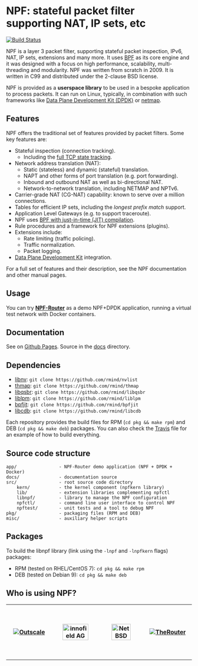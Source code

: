 # NPF: stateful packet filter supporting NAT, IP sets, etc

[![Build Status](https://travis-ci.com/rmind/npf.svg?branch=master)](https://travis-ci.com/rmind/npf)

NPF is a layer 3 packet filter, supporting stateful packet inspection,
IPv6, NAT, IP sets, extensions and many more.
It uses [BPF](https://en.wikipedia.org/wiki/Berkeley_Packet_Filter) as its
core engine and it was designed with a focus on high performance, scalability,
multi-threading and modularity.  NPF was written from scratch in 2009.  It is
written in C99 and distributed under the 2-clause BSD license.

NPF is provided as a **userspace library** to be used in a bespoke application
to process packets. It can run on Linux, typically, in combination with such
frameworks like [Data Plane Development Kit (DPDK)](https://www.dpdk.org/)
or [netmap](https://www.freebsd.org/cgi/man.cgi?query=netmap&sektion=4).

## Features

NPF offers the traditional set of features provided by packet filters.
Some key features are:
- Stateful inspection (connection tracking).
  - Including the [full TCP state tracking](https://www.usenix.org/events/sec01/invitedtalks/rooij.pdf).
- Network address translation (NAT):
  - Static (stateless) and dynamic (stateful) translation.
  - NAPT and other forms of port translation (e.g. port forwarding).
  - Inbound and outbound NAT as well as bi-directional NAT.
  - Network-to-network translation, including NETMAP and NPTv6.
- Carrier-grade NAT (CG-NAT) capability: known to serve over a million connections.
- Tables for efficient IP sets, including the _longest prefix match_ support.
- Application Level Gateways (e.g. to support traceroute).
- NPF uses [BPF with just-in-time (JIT) compilation](https://github.com/rmind/bpfjit).
- Rule procedures and a framework for NPF extensions (plugins).
- Extensions include:
  - Rate limiting (traffic policing).
  - Traffic normalization.
  - Packet logging.
- [Data Plane Development Kit](https://dpdk.org/) integration.

For a full set of features and their description, see the NPF documentation
and other manual pages.

## Usage

You can try **[NPF-Router](app)** as a demo NPF+DPDK application, running a
virtual test network with Docker containers.

## Documentation

See on [Github Pages](http://rmind.github.io/npf).
Source in the [docs](docs) directory.

## Dependencies

- [libnv](https://github.com/rmind/nvlist): `git clone https://github.com/rmind/nvlist`
- [thmap](https://github.com/rmind/thmap): `git clone https://github.com/rmind/thmap`
- [libqsbr](https://github.com/rmind/libqsbr): `git clone https://github.com/rmind/libqsbr`
- [liblpm](https://github.com/rmind/liblpm): `git clone https://github.com/rmind/liblpm`
- [bpfjit](https://github.com/rmind/bpfjit): `git clone https://github.com/rmind/bpfjit`
- [libcdb](https://github.com/rmind/libcdb): `git clone https://github.com/rmind/libcdb`

Each repository provides the build files for RPM (`cd pkg && make rpm`)
and DEB (`cd pkg && make deb`) packages.  You can also check the
[Travis](.travis.yml) file for an example of how to build everything.

## Source code structure

    app/                - NPF-Router demo application (NPF + DPDK + Docker)
    docs/               - documentation source
    src/                - root source code directory
        kern/           - the kernel component (npfkern library)
        lib/            - extension libraries complementing npfctl
        libnpf/         - library to manage the NPF configuration
        npfctl/         - command line user interface to control NPF
        npftest/        - unit tests and a tool to debug NPF
    pkg/                - packaging files (RPM and DEB)
    misc/               - auxiliary helper scripts

## Packages

To build the libnpf library (link using the `-lnpf` and `-lnpfkern`
flags) packages:
* RPM (tested on RHEL/CentOS 7): `cd pkg && make rpm`
* DEB (tested on Debian 9): `cd pkg && make deb`

## Who is using NPF?

<table>
  <tr height="150">
    <th width="150"><a href="https://en.outscale.com"><img src="https://fr.outscale.com/wp-content/uploads/2018/07/Logo_Outscale_Bleu_RGB.png" alt="Outscale" align="middle"></a></th>
    <th width="150"><a href="https://innofield.com"><img src="https://innofield.com/wp-content/uploads/2014/07/innofield_logo_sticky.gif" alt="innofield AG" align="middle" width="80%"></a></th>
    <th width="150"><a href="https://www.netbsd.org"><img src="https://www.netbsd.org/images/NetBSD.png" alt="NetBSD" align="middle" width="70%"></a></th>
    <th width="150"><a href="http://therouter.net"><img src="https://raw.githubusercontent.com/alexk99/the_router/master/the_router_npf.png" alt="TheRouter" align="middle"></a></th>
  </tr>
</table>
